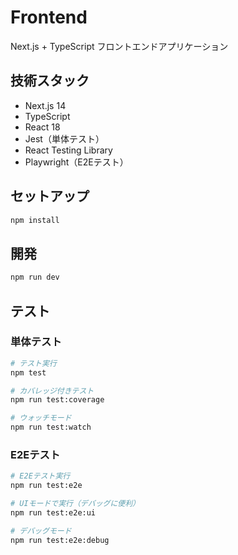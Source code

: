 # Frontend

Next.js + TypeScript フロントエンドアプリケーション

## 技術スタック

- Next.js 14
- TypeScript
- React 18
- Jest（単体テスト）
- React Testing Library
- Playwright（E2Eテスト）

## セットアップ

```bash
npm install
```

## 開発

```bash
npm run dev
```

## テスト

### 単体テスト

```bash
# テスト実行
npm test

# カバレッジ付きテスト
npm run test:coverage

# ウォッチモード
npm run test:watch
```

### E2Eテスト

```bash
# E2Eテスト実行
npm run test:e2e

# UIモードで実行（デバッグに便利）
npm run test:e2e:ui

# デバッグモード
npm run test:e2e:debug
```
